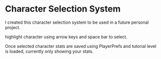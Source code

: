 # Character Selection System
I created this character selection system to be used in a future personal project.

highlight character using arrow keys and space bar to select.

Once selected character stats are saved using PlayerPrefs and tutorial level is loaded, currently only showing your stats.
